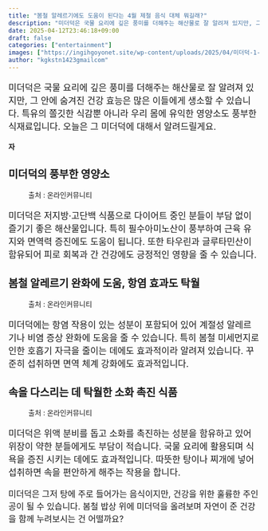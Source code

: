 ```yaml
---
title: "봄철 알레르기에도 도움이 된다는 4월 제철 음식 대체 뭐길래?"
description: "미더덕은 국물 요리에 깊은 풍미를 더해주는 해산물로 잘 알려져 있지만, 그 안에 숨겨진 건강 효능은 많은 이들에게 생소할 수 있습니다. 특유의 쫄깃한 식감뿐 아니라 우리 몸에 유익한 영양소도 풍부한 식재료입니다. 오늘은 그 미더덕에 대해서 알려드릴게요."
date: 2025-04-12T23:46:18+09:00
draft: false
categories: ["entertainment"]
images: ["https://ingihgoyonet.site/wp-content/uploads/2025/04/미더덕-1-1024x683.png", "https://ingihgoyonet.site/wp-content/uploads/2025/04/미더덕찜-1024x683.png", "https://ingihgoyonet.site/wp-content/uploads/2025/04/미더덕탕-1024x683.png"]
author: "kgkstn1423gmailcom"
---
```


<p style="font-size:18px">미더덕은 국물 요리에 깊은 풍미를 더해주는 해산물로 잘 알려져 있지만, 그 안에 숨겨진 건강 효능은 많은 이들에게 생소할 수 있습니다. 특유의 쫄깃한 식감뿐 아니라 우리 몸에 유익한 영양소도 풍부한 식재료입니다. 오늘은 그 미더덕에 대해서 알려드릴게요.</p> <p><strong>자</strong></p> <h2 >미더덕의 풍부한 영양소</h2> <figure ><img src="https://ingihgoyonet.site/wp-content/uploads/2025/04/미더덕-1-1024x683.png" alt="" /><figcaption >출처 : 온라인커뮤니티</figcaption></figure> <p style="font-size:18px">미더덕은 저지방·고단백 식품으로 다이어트 중인 분들이 부담 없이 즐기기 좋은 해산물입니다. 특히 필수아미노산이 풍부하여 근육 유지와 면역력 증진에도 도움이 됩니다. 또한 타우린과 글루타민산이 함유되어 피로 회복과 간 건강에도 긍정적인 영향을 줄 수 있습니다.</p> <h2 >봄철 알레르기 완화에 도움, 항염 효과도 탁월</h2> <figure ><img src="https://ingihgoyonet.site/wp-content/uploads/2025/04/미더덕찜-1024x683.png" alt="" style="aspect-ratio:16/9;object-fit:cover"/><figcaption >출처 : 온라인커뮤니티</figcaption></figure> <p style="font-size:18px">미더덕에는 항염 작용이 있는 성분이 포함되어 있어 계절성 알레르기나 비염 증상 완화에 도움을 줄 수 있습니다. 특히 봄철 미세먼지로 인한 호흡기 자극을 줄이는 데에도 효과적이라 알려져 있습니다. 꾸준히 섭취하면 면역 체계 강화에도 효과적입니다.</p> <h2 >속을 다스리는 데 탁월한 소화 촉진 식품</h2> <figure ><img src="https://ingihgoyonet.site/wp-content/uploads/2025/04/미더덕탕-1024x683.png" alt="" /><figcaption >출처 : 온라인커뮤니티</figcaption></figure> <p style="font-size:18px">미더덕은 위액 분비를 돕고 소화를 촉진하는 성분을 함유하고 있어 위장이 약한 분들에게도 부담이 적습니다. 국물 요리에 활용되며 식욕을 증진 시키는 데에도 효과적입니다. 따뜻한 탕이나 찌개에 넣어 섭취하면 속을 편안하게 해주는 작용을 합니다.</p> <p style="font-size:17px">미더덕은 그저 탕에 주로 들어가는 음식이지만, 건강을 위한 훌륭한 주인공이 될 수 있습니다. 봄철 밥상 위에 미더덕을 올려보며 자연이 준 건강을 함께 누려보시는 건 어떨까요?</p>
